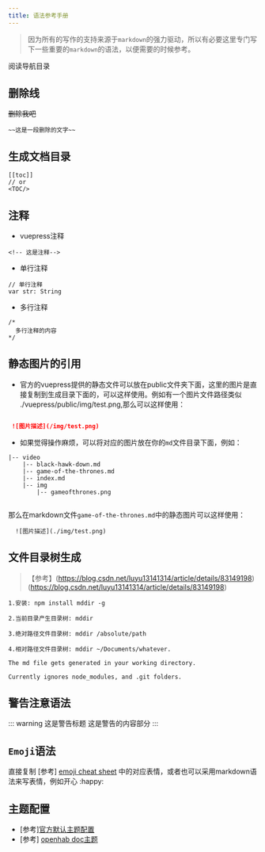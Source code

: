```yaml
---
title: 语法参考手册
---
```


 > 因为所有的写作的支持来源于`markdown`的强力驱动，所以有必要这里专门写下一些重要的`markdown`的语法，以便需要的时候参考。

阅读导航目录
<TOC/>

## 删除线

~~删除我吧~~

```
~~这是一段删除的文字~~
```
## 生成文档目录

```
[[toc]]
// or
<TOC/>
```
## 注释

- vuepress注释
```
<!-- 这是注释-->
```

- 单行注释

```
// 单行注释
var str: String
```
- 多行注释

```
/*
  多行注释的内容
*/
```
## 静态图片的引用
 
 - 官方的vuepress提供的静态文件可以放在public文件夹下面，这里的图片是直接复制到生成目录下面的，可以这样使用。例如有一个图片文件路径类似 ./vuepress/public/img/test.png,那么可以这样使用： 
 ``` markdown   

  ![图片描述](/img/test.png)

 ```
- 如果觉得操作麻烦，可以将对应的图片放在你的`md`文件目录下面，例如：
```
|-- video
    |-- black-hawk-down.md
    |-- game-of-the-thrones.md
    |-- index.md
    |-- img
        |-- gameofthrones.png


```
那么在markdown文件`game-of-the-thrones.md`中的静态图片可以这样使用： 
```
  ![图片描述](./img/test.png)

```
## 文件目录树生成

> 【参考】(https://blog.csdn.net/luyu13141314/article/details/83149198)(https://blog.csdn.net/luyu13141314/article/details/83149198)

```
1.安装: npm install mddir -g

2.当前目录产生目录树: mddir

3.绝对路径文件目录树: mddir /absolute/path

4.相对路径文件目录树: mddir ~/Documents/whatever.

The md file gets generated in your working directory.

Currently ignores node_modules, and .git folders.
```

## 警告注意语法

::: warning 这是警告标题
这是警告的内容部分
:::

## `Emoji`语法

直接复制 [参考] [emoji cheat sheet](https://github.com/ikatyang/emoji-cheat-sheet) 中的对应表情，或者也可以采用markdown语法来写表情，例如开心 :happy:

## 主题配置

- [参考][官方默认主题配置](https://v1.vuepress.vuejs.org/zh/theme/)
- [参考] [openhab doc主题](https://github.com/openhab/openhab-docs)